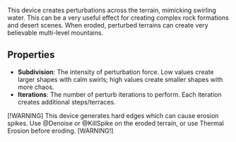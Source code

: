 This device creates perturbations across the terrain, mimicking swirling water. This can be a very useful effect for creating complex rock formations and desert scenes. When eroded, perturbed terrains can create very believable multi-level mountains.

## Properties

- **Subdivision**: The intensity of perturbation force. Low values create larger shapes with calm swirls; high values create smaller shapes with more chaos.
- **Iterations**: The number of perturb iterations to perform. Each iteration creates additional steps/terraces.

[!WARNING]
This device generates hard edges which can cause erosion spikes. Use @Denoise or @KillSpike on the eroded terrain, or use Thermal Erosion before eroding.
[WARNING!]